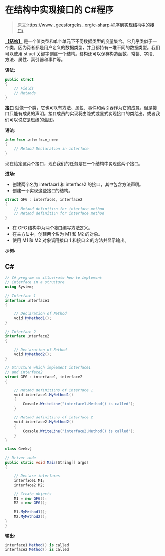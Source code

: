 # 在结构中实现接口的 C#程序

> 原文:[https://www . geesforgeks . org/c-sharp-程序到实现结构中的接口/](https://www.geeksforgeeks.org/c-sharp-program-to-implement-an-interface-in-a-structure/)

[**【结构】**](https://www.geeksforgeeks.org/c-sharp-structures-set-1/#:~:text=Defining%20Structure%3A%20In%20C%23%2C%20structure,properties%2C%20indexers%20and%20events%20etc.) 是一个值类型和单个单元下不同数据类型的变量集合。它几乎类似于一个类，因为两者都是用户定义的数据类型，并且都持有一堆不同的数据类型。我们可以使用 struct 关键字创建一个结构。结构还可以保存构造函数、常数、字段、方法、属性、索引器和事件等。

**语法:**

```cs
public struct 
{
    // Fields
    // Methods
}
```

[**接口**](https://www.geeksforgeeks.org/c-sharp-interface/) 就像一个类，它也可以有方法、属性、事件和索引器作为它的成员。但是接口只能有成员的声明。接口成员的实现将由隐式或显式实现接口的类给出。或者我们可以说它是班级的蓝图。

**语法**:

```cs
interface interface_name
{
    // Method Declaration in interface
}
```

现在给定这两个接口，现在我们的任务是在一个结构中实现这两个接口。

**进场:**

*   创建两个名为 interface1 和 interface2 的接口，其中包含方法声明。
*   创建一个实现这些接口的结构。

```cs
struct GFG : interface1, interface2
{
    // Method definition for interface method
    // Method definition for interface method
}
```

*   在 GFG 结构中为两个接口编写方法定义。
*   在主方法中，创建两个名为 M1 和 M2 的对象。
*   使用 M1 和 M2 对象调用接口 1 和接口 2 的方法并显示输出。

**示例:**

## C#

```cs
// C# program to illustrate how to implement
// interface in a structure
using System;

// Interface 1
interface interface1
{

    // Declaration of Method
    void MyMethod1();
}

// Interface 2
interface interface2
{

    // Declaration of Method
    void MyMethod2();
}

// Structure which implement interface1
// and interface2
struct GFG : interface1, interface2
{

    // Method definitions of interface 1
    void interface1.MyMethod1()
    {
        Console.WriteLine("interface1.Method() is called");
    }

    // Method definitions of interface 2
    void interface2.MyMethod2()
    {
        Console.WriteLine("interface2.Method() is called");
    }
}

class Geeks{

// Driver code   
public static void Main(String[] args)
{

    // Declare interfaces
    interface1 M1;
    interface2 M2;

    // Create objects
    M1 = new GFG();
    M2 = new GFG();

    M1.MyMethod1();
    M2.MyMethod2();
}
}
```

**输出:**

```cs
interface1.Method() is called
interface2.Method() is called
```
